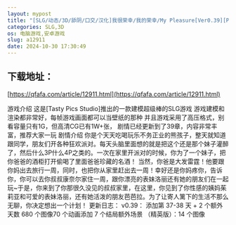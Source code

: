```yaml
---
layout: mypost
title: "[SLG/动态/3D/舔阴/口交/汉化]我很荣幸/我的荣幸/My Pleasure[Ver0.39][PC+安卓/3G]"
categories: SLG,3D
os: 电脑游戏,安卓游戏
slug: a12911
date: 2024-10-30 17:30:49
---
```


## 下载地址：

[https://qfafa.com/article/12911.html](https://qfafa.com/article/12911.html)

游戏介绍
这是\[Tasty Pics Studio\]推出的一款建模超级棒的SLG游戏
游戏建模和渲染都非常好，每帧游戏画面都可以当壁纸的那种
并且游戏采用了高压格式，别看容量只有1G，但高清CG已有1W+张，
剧情已经更新到了39章，内容非常丰富，推荐大家一玩
剧情介绍
你是个天天吃喝玩乐不务正业的熊孩子，整天就知道跟同学，朋友们开各种狂欢派对。每天头脑里面想的就是把这个还是那个妹子灌醉了，然后什么3P什么4P之类的。一次在家里开派对的时候，你为了一个妹子，把你爸爸的酒柜打开偷喝了里面爸爸珍藏的名酒！
当然，你爸是大发雷霆！他要跟你妈出去旅行一周，同时，也把你从家里赶出去一周！幸好还是你妈疼你，告诉你，你可以去你叔叔康奈尔家住一周，跟你漂亮的表妹洛丽还有她的朋友们在一起玩~于是，你来到了你那很久没见的叔叔家里，在这里，你见到了你性感的姨妈茱莉亚和可爱的表妹洛丽，还有她活泼的朋友芭芭拉。为了让寄人篱下的生活不那么无聊，你决定想出一个计划！
更新日志：
v0.39：
添加第 37-38 天
\+ 2 个额外天数
680 个图像70 个动画添加 7 个结局额外场景
（精英版）：14 个图像